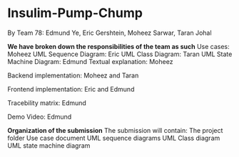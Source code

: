 # Insulim-Pump-Chump

By Team 78:
Edmund Ye,
Eric Gershtein,
Moheez Sarwar,
Taran Johal

**We have broken down the responsibilities of the team as such**
Use cases: Moheez
UML Sequence Diagram: Eric
UML Class Diagram: Taran
UML State Machine Diagram: Edmund
Textual explanation: Moheez

Backend implementation: Moheez and Taran

Frontend implementation: Eric and Edmund

Tracebility matrix: Edmund

Demo Video: Edmund

**Organization of the submission**
The submission will contain:
The project folder
Use case document
UML sequence diagrams
UML Class diagram
UML state machine diagram
